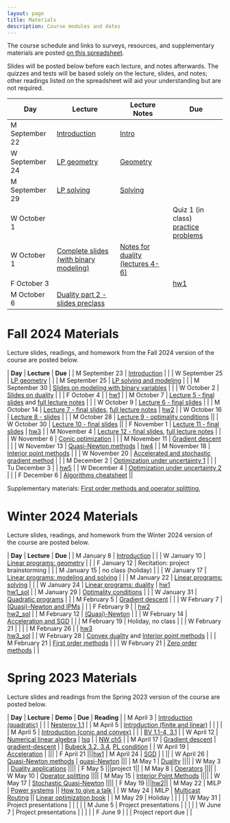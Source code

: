 ```yaml
---
layout: page
title: Materials
description: Course modules and dates
---
```


The course schedule and links to surveys, resources, and supplementary materials are posted [on this spreadsheet](https://docs.google.com/spreadsheets/d/15KZyWinDcj--XBpuG229Ani2FfWezeYhPUMIoE0aeq0/edit?usp=sharing).

Slides will be posted below before each lecture, and notes afterwards.
The quizzes and tests will be based solely on the lecture, slides, and notes;
other readings listed on the spreadsheet will aid your understanding but 
are not required.

<!-- Class sessions will be a combination of mini-lectures and small group breakout sessions where you will discuss, solve problems, and complete activities with a few of your classmates.
Since class sessions will be highly interactive, they will not be recorded.
Slides will sometimes be posted.  -->

| **Day** | **Lecture** | **Lecture Notes** | **Due** |
|---------|-------------|-------------------|---------|
| M September 22 | [Introduction](lectures/2025fall/intro.pdf) | [Intro](notes/2025fall/lec1.pdf) |  |
| W September 24 | [LP geometry](lectures/2025fall/lp.pdf) | [Geometry](notes/2025fall/lec2.pdf) |  |
| M September 29 | [LP solving](lectures/2025fall/lp.pdf) | [Solving](notes/2025fall/lec3.pdf) |  |
| W October 1 |  |  | Quiz 1 (in class) [practice problems](quiz/quiz1-practice.pdf) |
| W October 1 | [Complete slides (with binary modeling) ](lectures/2025fall/Lecture04_slides.pdf) | [Notes for duality (lectures 4-6)](notes/2025fall/Lectures04-06_notes.pdf) | 
| F October 3 |  |  | [hw1](https://github.com/stanford-cme-307/web/raw/main/homework/f25/hw1.zip) |
| M October 6 | [ Duality part 2 - slides preclass](lectures/2025fall/Lecture05_slides_preclass.pdf) | 

# Fall 2024 Materials

Lecture slides, readings, and homework from the Fall 2024 version of the course are posted below.

| **Day** | **Lecture** | **Due** |
| M September 23 | [Introduction](lectures/2024fall/intro.pdf) |  |
| W September 25 | [LP geometry](lectures/2024fall/lp.pdf) |  |
| M September 25 | [LP solving and modeling](lectures/2024fall/lp.pdf) |  |
| M September 30 | [Slides on modeling with binary variables](lectures/2024fall/Lecture03_Slides_IP_modeling.pdf) |  |
| W October 2 |  [Slides on duality](lectures/2024fall/Lecture04_slides_postclass.pdf) |  |
| F October 4 |  | [hw1](https://github.com/stanford-cme-307/web/raw/main/homework/f24/hw1.zip) |
| M October 7 | [Lecture 5 - final slides](lectures/2024fall/Lecture05_slides_postclass.pdf) and [full lecture notes](lectures/2024fall/Lecture_notes_duality.pdf) |  |
| W October 9 | [Lecture 6 - final slides](lectures/2024fall/Lecture06_slides_postclass.pdf) |  |
| M October 14 | [Lecture 7 - final slides](lectures/2024fall/Lecture07_slides_postclass.pdf), [full lecture notes](lectures/2024fall/Lecture_notes_discrete_optimization.pdf) | [hw2](https://github.com/stanford-cme-307/web/raw/main/homework/f24/hw2.zip) |
| W October 16 | [Lecture 8 - slides](lectures/2024fall/Lecture08_slides_postclass.pdf) |  |
| M October 28 | [Lecture 9 - optimality conditions](lectures/2024fall/opt.pdf) ||
| W October 30 | [Lecture 10 - final slides](lectures/2024fall/Lecture10_slides_final.pdf) ||
| F November 1 | [Lecture 11 - final slides](lectures/2024fall/Lecture11_slides_final.pdf) | [hw3](https://github.com/stanford-cme-307/web/raw/main/homework/f24/hw3.zip) |
| M November 4 |  [Lecture 12 - final slides](lectures/2024fall/Lecture12_slides_final.pdf), [full lecture notes](lectures/2024fall/Lecture_notes_convex_nonlinear_optimization.pdf) |  |
| W November 6 | [Conic optimization](lectures/2024fall/conic.pdf) |  |
| M November 11 | [Gradient descent](lectures/2024fall/gd.pdf) |  |
| W November 13 | [Quasi-Newton methods](lectures/2024fall/qn.pdf) | [hw4](https://github.com/stanford-cme-307/web/raw/main/homework/f24/hw4.zip) |
| M November 18 | [Interior point methods](lectures/2024fall/ipm.pdf) |  |
| W November 20 | [Accelerated and stochastic gradient method](lectures/2024fall/sgd.pdf) |  |
| M December 2 | [Optimization under uncertainty 1](lectures/2024fall/Lecture18_slides.pdf) |  |
| Tu December 3 |  | [hw5](https://github.com/stanford-cme-307/web/raw/main/homework/f24/hw5.zip) |
| W December 4 | [Optimization under uncertainty 2](lectures/2024fall/Lecture19_slides.pdf) |  |
| F December 6 | [Algorithms cheatsheet](lectures/2024fall/algorithms.pdf) ||

Supplementary materials: [First order methods and operator splitting](lectures/2024fall/operators.pdf), 

# Winter 2024 Materials

Lecture slides, readings, and homework from the Winter 2024 version of the course are posted below.

| **Day** | **Lecture** | **Due** |
| M January 8 | [Introduction](lectures/2024/intro.pdf) |  |
| W January 10 | [Linear programs: geometry](lectures/2024/lp.pdf) |  |
| F January 12 | Recitation: project brainstorming |  |
| M January 15 | no class (holiday) |  |
| W January 17 | [Linear programs: modeling and solving](lectures/2024/lp.pdf) |  |
| M January 22 | [Linear programs: solving](lectures/2024/lp.pdf) |  |
| W January 24 | [Linear programs: duality](lectures/2024/lp.pdf) | [hw1](https://github.com/stanford-cme-307/web/raw/main/homework/w24/hw1.zip) <br> [hw1_sol](https://github.com/stanford-cme-307/web/raw/main/homework/w24/hw1_sol.zip) |
| M January 29 | [Optimality conditions](lectures/2024/opt.pdf) |  |
| W January 31 | [Quadratic programs](lectures/2024/quad.pdf) |  |
| M February 5 | [Gradient descent](lectures/2024/gd.pdf) |  |
| W February 7 | [(Quasi)-Newton and IPMs](lectures/2024/qn.pdf) |  |
| F February 9 |  | [hw2](https://github.com/stanford-cme-307/web/raw/main/homework/w24/hw2.zip) <br> [hw2_sol](https://github.com/stanford-cme-307/web/raw/main/homework/w24/hw2_sol.zip) |
| M February 12 | [(Quasi)-Newton](lectures/2024/qn.pdf) |  |
| W February 14 | [Acceleration and SGD](lectures/2024/sgd.pdf) |  |
| M February 19 | Holiday, no class |  |
| W February 21 |  |  |
| M February 26 |  | [hw3](https://github.com/stanford-cme-307/web/raw/main/homework/w24/hw3.zip) <br> [hw3_sol](https://github.com/stanford-cme-307/web/raw/main/homework/w24/hw3_sol.zip) | 
| W February 28 | [Convex duality](lectures/2024/duality.pdf) and [Interior point methods](lectures/2024/ipm.pdf) |  |
| M February 21 | [First order methods](lectures/2024/operators.pdf) |  |
| W February 21 | [Zero order methods](https://docs.google.com/presentation/d/1Z2HyHJnSVW6vIeDST55zZ2xd5qgtvSJ_Zgv5zJVE6AQ/edit?usp=sharing) |  |

# Spring 2023 Materials

Lecture slides and readings from the Spring 2023 version of the course are posted below.

| **Day** | **Lecture** | **Demo** | **Due** | **Reading** |
| M April 3 | [Introduction (quadratic)](lectures/intro.pdf) |  |  | [Nesterov 1.1][Nesterov] |
| M April 5 | [Introduction (finite and linear)](lectures/intro.pdf) |  |  |  |
| M April 5 | [Introduction (conic and convex)](lectures/intro.pdf) |  |  | [BV 1.1-4, 3.1][BV] |
| W April 12 | [Numerical linear algebra](lectures/lsq.pdf) | [lsq](https://github.com/stanford-cme-307/demos/blob/main/lsq.ipynb) |  | [NW ch5][NW04] |
| M April 17 | [Gradient descent](lectures/gd.pdf) | [gradient-descent](https://github.com/stanford-cme-307/demos/blob/main/gradient-descent.ipynb) |  | [Bubeck 3.2, 3.4][Bubeck], [PL condition](https://arxiv.org/abs/1608.04636) |
| W April 19 | [Acceleration](lectures/sgd.pdf) | |||
| F April 21 |||[hw1](https://github.com/stanford-cme-307/homework/blob/main/hw1.pdf)
| M April 24 | [SGD](lectures/sgd.pdf) | | ||
| W April 26 | [Quasi-Newton methods](lectures/qn.pdf) | [quasi-Newton](https://github.com/stanford-cme-307/demos/blob/main/qn.jl) |||
| M May 1 | [Duality](lectures/duality.pdf) ||||
| W May 3 | [Duality applications](lectures/duality.pdf) ||||
| F May 5 |||project 1||
| M May 8 | [Operators](lectures/operators.pdf) ||||
| W May 10 | [Operator splitting](lectures/splitting.pdf) ||||
| M May 15 | [Interior Point Methods](lectures/ipm.pdf) ||||
| W May 17 | [Stochastic Quasi-Newton](lectures/nysopt.pdf) ||||
| F May 19 |||[hw2](https://github.com/stanford-cme-307/homework/blob/main/hw2.pdf)||
| M May 22 | MILP | [Power systems](https://jump.dev/JuMP.jl/stable/tutorials/applications/power_systems/) || [How to give a talk](lectures/how-to-give-a-talk.pdf) |
| W May 24 | MILP | [Multicast Routing](https://colab.research.google.com/drive/1iOn1T1Muh51KaA7mf7UlQOdhSFZhZyry?usp=sharing) || [Linear optimization book][BTlinear] |
| M May 29   | Holiday                                         |      |     |         |
| W May 31   | Project presentations                           |      |     |         |
| M June 5   | Project presentations                           |      |     |         |
| W June 7   | Project presentations                           |      |     |         |
| F June 9   |  |      |  Project report due   |         |


[JuliaOR]:	https://www.chkwon.net/julia/
[Bubeck]: https://arxiv.org/abs/1405.4980
[NW04]:	https://www.csie.ntu.edu.tw/~r97002/temp/num_optimization.pdf
[Luenberger]: https://github.com/brucespang/cs690op/blob/master/Optimization%20in%20Vector%20Spaces%20-%20Luenberger.pdf
[BV]: https://web.stanford.edu/~boyd/cvxbook/bv_cvxbook.pdf
[RyuYin]: https://large-scale-book.mathopt.com/LSCOMO.pdf
[IP]: https://link.springer.com/book/10.1007/978-3-319-11008-0
[Giselsson]: http://archive.control.lth.se/media/Education/DoctorateProgram/2015/LargeScaleConvexOptimization
[Nesterov]: https://link.springer.com/book/10.1007/978-3-319-91578-4
[LuenbergerYe]: https://warin.ca/ressources/books/2016_Book_LinearAndNonlinearProgramming.pdf
[BauschkeCombettes]: https://link.springer.com/book/10.1007/978-3-319-48311-5
[Beck]: [https://epubs.siam.org/doi/10.1137/1.9781611974997
[WrightRecht]: [https://www.cambridge.org/core/books/optimization-for-data-analysis/C02C3708905D236AA354D1CE1739A6A2]
[BTlinear]: [http://athenasc.com/linoptbook.html]
